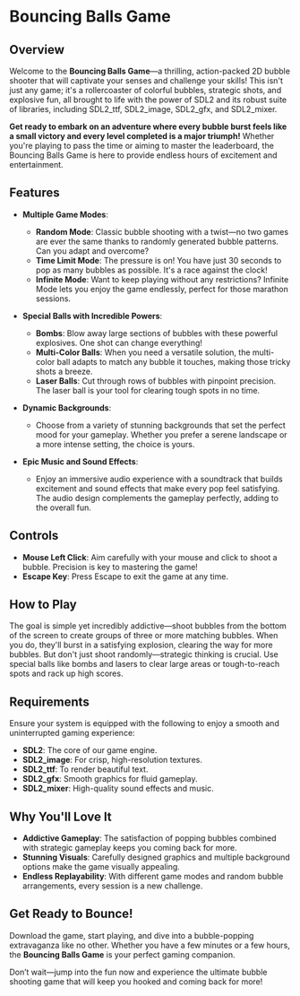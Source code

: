 # **Bouncing Balls Game**

## Overview
Welcome to the **Bouncing Balls Game**—a thrilling, action-packed 2D bubble shooter that will captivate your senses and challenge your skills! This isn't just any game; it's a rollercoaster of colorful bubbles, strategic shots, and explosive fun, all brought to life with the power of SDL2 and its robust suite of libraries, including SDL2_ttf, SDL2_image, SDL2_gfx, and SDL2_mixer.

**Get ready to embark on an adventure where every bubble burst feels like a small victory and every level completed is a major triumph!** Whether you're playing to pass the time or aiming to master the leaderboard, the Bouncing Balls Game is here to provide endless hours of excitement and entertainment.

## Features
- **Multiple Game Modes**:
    - **Random Mode**: Classic bubble shooting with a twist—no two games are ever the same thanks to randomly generated bubble patterns. Can you adapt and overcome?
    - **Time Limit Mode**: The pressure is on! You have just 30 seconds to pop as many bubbles as possible. It's a race against the clock!
    - **Infinite Mode**: Want to keep playing without any restrictions? Infinite Mode lets you enjoy the game endlessly, perfect for those marathon sessions.

- **Special Balls with Incredible Powers**:
    - **Bombs**: Blow away large sections of bubbles with these powerful explosives. One shot can change everything!
    - **Multi-Color Balls**: When you need a versatile solution, the multi-color ball adapts to match any bubble it touches, making those tricky shots a breeze.
    - **Laser Balls**: Cut through rows of bubbles with pinpoint precision. The laser ball is your tool for clearing tough spots in no time.

- **Dynamic Backgrounds**:
    - Choose from a variety of stunning backgrounds that set the perfect mood for your gameplay. Whether you prefer a serene landscape or a more intense setting, the choice is yours.

- **Epic Music and Sound Effects**:
    - Enjoy an immersive audio experience with a soundtrack that builds excitement and sound effects that make every pop feel satisfying. The audio design complements the gameplay perfectly, adding to the overall fun.

## Controls
- **Mouse Left Click**: Aim carefully with your mouse and click to shoot a bubble. Precision is key to mastering the game!
- **Escape Key**: Press Escape to exit the game at any time.

## How to Play
The goal is simple yet incredibly addictive—shoot bubbles from the bottom of the screen to create groups of three or more matching bubbles. When you do, they'll burst in a satisfying explosion, clearing the way for more bubbles. But don't just shoot randomly—strategic thinking is crucial. Use special balls like bombs and lasers to clear large areas or tough-to-reach spots and rack up high scores.

## Requirements
Ensure your system is equipped with the following to enjoy a smooth and uninterrupted gaming experience:
- **SDL2**: The core of our game engine.
- **SDL2_image**: For crisp, high-resolution textures.
- **SDL2_ttf**: To render beautiful text.
- **SDL2_gfx**: Smooth graphics for fluid gameplay.
- **SDL2_mixer**: High-quality sound effects and music.

## Why You'll Love It
- **Addictive Gameplay**: The satisfaction of popping bubbles combined with strategic gameplay keeps you coming back for more.
- **Stunning Visuals**: Carefully designed graphics and multiple background options make the game visually appealing.
- **Endless Replayability**: With different game modes and random bubble arrangements, every session is a new challenge.

## Get Ready to Bounce!
Download the game, start playing, and dive into a bubble-popping extravaganza like no other. Whether you have a few minutes or a few hours, the **Bouncing Balls Game** is your perfect gaming companion.

Don’t wait—jump into the fun now and experience the ultimate bubble shooting game that will keep you hooked and coming back for more!
